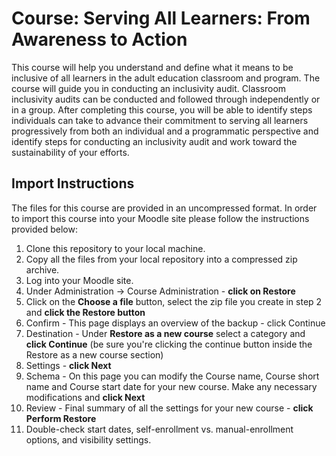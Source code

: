 # Course: Serving All Learners: From Awareness to Action
This course will help you understand and define what it means to be inclusive of all learners in the adult education classroom and program. The course will guide you in conducting an inclusivity audit. Classroom inclusivity audits can be conducted and followed through independently or in a group. After completing this course, you will be able to identify steps individuals can take to advance their commitment to serving all learners progressively from both an individual and a programmatic perspective and identify steps for conducting an inclusivity audit and work toward the sustainability of your efforts.

## Import Instructions
The files for this course are provided in an uncompressed format. In order to import this course into your Moodle site please follow the instructions provided below:

1. Clone this repository to your local machine.
2. Copy all the files from your local repository into a compressed zip archive.
3. Log into your Moodle site.
4. Under Administration -> Course Administration - **click on Restore**
5. Click on the **Choose a file** button, select the zip file you create in step 2 and **click the Restore button**
6. Confirm - This page displays an overview of the backup - click Continue
7. Destination - Under **Restore as a new course** select a category and **click Continue** (be sure you're clicking the continue button inside the Restore as a new course section)
8. Settings - **click Next**
9. Schema - On this page you can modify the Course name, Course short name and Course start date for your new course. Make any necessary modifications and **click Next**
10. Review - Final summary of all the settings for your new course - **click Perform Restore**
11. Double-check start dates, self-enrollment vs. manual-enrollment options, and visibility settings.
